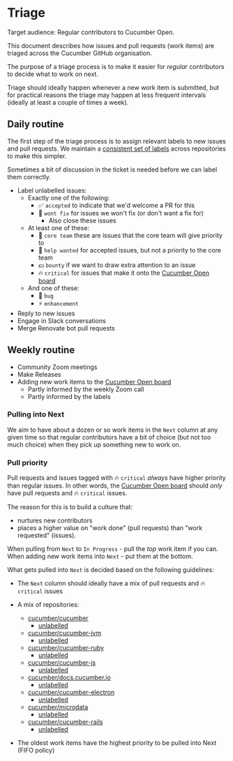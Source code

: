 # Triage

Target audience: Regular contributors to Cucumber Open.

This document describes how issues and pull requests (work items) are triaged across
the Cucumber GitHub organisation.

The purpose of a triage process is to make it easier for *regular* contributors
to decide what to work on next.

Triage should ideally happen whenever a new work item is submitted, but for practical
reasons the triage may happen at less frequent intervals (ideally at least a couple of
times a week).

## Daily routine

The first step of the triage process is to assign relevant labels to new issues and
pull requests. We maintain a [consistent set of labels](https://github.com/cucumber/cucumber/pull/1326)
across repositories to make this simpler.

Sometimes a bit of discussion in the ticket is needed before we can label them correctly.

* Label unlabelled issues:
  * Exactly one of the following:
    * :white_check_mark: `accepted` to indicate that we'd welcome a PR for this
    * :no_good: `wont fix` for issues we won't fix (or don't want a fix for)
      * Also close these issues
  * At least one of these:
    * :cucumber: `core team` these are issues that the core team will give priority to
    * :pray: `help wanted` for accepted issues, but not a priority to the core team
    * :dollar: `bounty` if we want to draw extra attention to an issue
    * :fire: `critical` for issues that make it onto the [Cucumber Open board]
  * And one of these:
    * :bug: `bug`
    * :zap: `enhancement`
* Reply to new issues
* Engage in Slack conversations
* Merge Renovate bot pull requests

## Weekly routine

* Community Zoom meetings
* Make Releases
* Adding new work items to the [Cucumber Open board]
  * Partly informed by the weekly Zoom call
  * Partly informed by the labels

### Pulling into Next

We aim to have about a dozen or so work items in the `Next` column at any given time
so that regular contributors have a bit of choice (but not too much choice) when they
pick up something new to work on.

### Pull priority

Pull requests and issues tagged with :fire: `critical` *always* have higher priority than regular issues.
In other words, the [Cucumber Open board] should *only* have pull requests and :fire: `critical` issues.

The reason for this is to build a culture that:
* nurtures new contributors
* places a higher value on "work done" (pull requests) than "work requested" (issues).

When pulling from `Next` to `In Progress` - pull the *top* work item if you can.
When adding new work items into `Next` - put them at the bottom.

What gets pulled into `Next` is decided based on the following guidelines:

* The `Next` column should ideally have a mix of pull requests and :fire: `critical` issues
* A mix of repositories:
  * [cucumber/cucumber](https://github.com/cucumber/cucumber/issues?q=is%3Aopen+sort%3Acreated-asc)
    * [unlabelled](https://github.com/cucumber/cucumber/issues?q=is%3Aopen+sort%3Acreated-asc+no%3Alabel)
  * [cucumber/cucumber-jvm](https://github.com/cucumber/cucumber-jvm/issues?q=is%3Aopen+sort%3Acreated-asc)
    * [unlabelled](https://github.com/cucumber/cucumber-jvm/issues?q=is%3Aopen+sort%3Acreated-asc+no%3A)
  * [cucumber/cucumber-ruby](https://github.com/cucumber/cucumber-ruby/issues?q=is%3Aopen+sort%3Acreated-asc)
    * [unlabelled](https://github.com/cucumber/cucumber-ruby/issues?q=is%3Aopen+sort%3Acreated-asc+no%3A)
  * [cucumber/cucumber-js](https://github.com/cucumber/cucumber-js/issues?q=is%3Aopen+sort%3Acreated-asc)
    * [unlabelled](https://github.com/cucumber/cucumber-js/issues?q=is%3Aopen+sort%3Acreated-asc+no%3A)
  * [cucumber/docs.cucumber.io](https://github.com/cucumber/docs.cucumber.io/issues?q=is%3Aopen+sort%3Acreated-asc)
    * [unlabelled](https://github.com/cucumber/docs.cucumber.io/issues?q=is%3Aopen+sort%3Acreated-asc+no%3A)
  * [cucumber/cucumber-electron](https://github.com/cucumber/cucumber-electron/issues?q=is%3Aopen+sort%3Acreated-asc)
    * [unlabelled](https://github.com/cucumber/cucumber-electron/issues?q=is%3Aopen+sort%3Acreated-asc+no%3A)
  * [cucumber/microdata](https://github.com/cucumber/microdata/issues?q=is%3Aopen+sort%3Acreated-asc)
    * [unlabelled](https://github.com/cucumber/microdata/issues?q=is%3Aopen+sort%3Acreated-asc+no%3A)
  * [cucumber/cucumber-rails](https://github.com/cucumber/cucumber-rails/issues?q=is%3Aopen+sort%3Acreated-asc)
    * [unlabelled](https://github.com/cucumber/cucumber-rails/issues?q=is%3Aopen+sort%3Acreated-asc+no%3A)

* The oldest work items have the highest priority to be pulled into Next (FIFO policy)

<!-- links -->
[Cucumber Open board]: https://github.com/orgs/cucumber/projects/8
